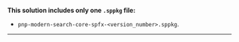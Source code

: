 **This solution includes only one `.sppkg` file:**
- `pnp-modern-search-core-spfx-<version_number>.sppkg`.

____
